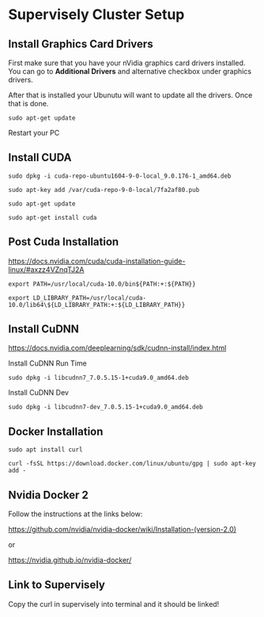 
# Supervisely Cluster Setup

## Install Graphics Card Drivers
First make sure that you have your nVidia graphics card drivers installed. You can go to __Additional Drivers__ and alternative checkbox under graphics drivers.

After that is installed your Ubunutu will want to update all the drivers. 
Once that is done.

```sudo apt-get update```

Restart your PC

## Install CUDA
```sudo dpkg -i cuda-repo-ubuntu1604-9-0-local_9.0.176-1_amd64.deb```

```sudo apt-key add /var/cuda-repo-9-0-local/7fa2af80.pub```

```sudo apt-get update```

```sudo apt-get install cuda```

## Post Cuda Installation
https://docs.nvidia.com/cuda/cuda-installation-guide-linux/#axzz4VZnqTJ2A

```export PATH=/usr/local/cuda-10.0/bin${PATH:+:${PATH}}```

```export LD_LIBRARY_PATH=/usr/local/cuda-10.0/lib64\${LD_LIBRARY_PATH:+:${LD_LIBRARY_PATH}}```


## Install CuDNN
https://docs.nvidia.com/deeplearning/sdk/cudnn-install/index.html

Install CuDNN Run Time

```sudo dpkg -i libcudnn7_7.0.5.15-1+cuda9.0_amd64.deb```

Install CuDNN Dev

```sudo dpkg -i libcudnn7-dev_7.0.5.15-1+cuda9.0_amd64.deb```


## Docker Installation
```sudo apt install curl```

```curl -fsSL https://download.docker.com/linux/ubuntu/gpg | sudo apt-key add -```

## Nvidia Docker 2
Follow the instructions at the links below:

https://github.com/nvidia/nvidia-docker/wiki/Installation-(version-2.0)

or

https://nvidia.github.io/nvidia-docker/

## Link to Supervisely

Copy the curl in supervisely into terminal and it should be linked!
